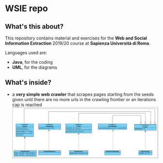 # WSIE repo

## What's this about?
This repository contains material and exercises for the **Web and Social Information Extraction** 2019/20 course at **Sapienza Università di Roma**.

Languages used are:
* **Java**, for the coding
* **UML**, for the diagrams

## What's inside?
* a **very simple web crawler** that scrapes pages starting from the seeds given until there are no more urls in the crawling frontier or an iterations cap is reached
![](imgs/SimpleCrawler_v0.1.png)
